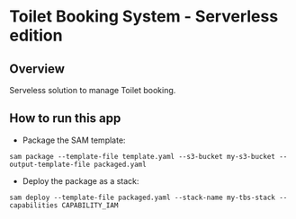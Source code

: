 # Toilet Booking System - Serverless edition

## Overview

Serveless solution to manage Toilet booking.

## How to run this app

- Package the SAM template:

```sam package --template-file template.yaml --s3-bucket my-s3-bucket --output-template-file packaged.yaml```

- Deploy the package as a stack:

```sam deploy --template-file packaged.yaml --stack-name my-tbs-stack --capabilities CAPABILITY_IAM```
